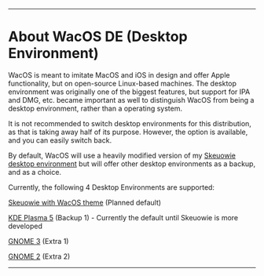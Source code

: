 
***

# About WacOS DE (Desktop Environment)

WacOS is meant to imitate MacOS and iOS in design and offer Apple functionality, but on open-source Linux-based machines. The desktop environment was originally one of the biggest features, but support for IPA and DMG, etc. became important as well to distinguish WacOS from being a desktop environment, rather than a operating system.

It is not recommended to switch desktop environments for this distribution, as that is taking away half of its purpose. However, the option is available, and you can easily switch back.

By default, WacOS will use a heavily modified version of my [Skeuowie desktop environment](https://github.com/seanpm2001/Skeuwie/tree/main) but will offer other desktop environments as a backup, and as a choice.

Currently, the following 4 Desktop Environments are supported:

[Skeuowie with WacOS theme](https://github.com/seanpm2001/Skeuwie/tree/main) (Planned default)

[KDE Plasma 5](https://github.com/KDE/plasma-desktop) (Backup 1) - Currently the default until Skeuowie is more developed

[GNOME 3](https://en.wikipedia.org/wiki/GNOME#GNOME_3) (Extra 1)

[GNOME 2](https://en.wikipedia.org/wiki/GNOME#GNOME_2) (Extra 2)

***

